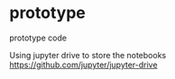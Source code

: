# prototype
prototype code

Using jupyter drive to store the notebooks
https://github.com/jupyter/jupyter-drive
